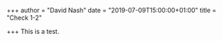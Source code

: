 +++
author = "David Nash"
date = "2019-07-09T15:00:00+01:00"
title = "Check 1-2"

+++
This is a test.